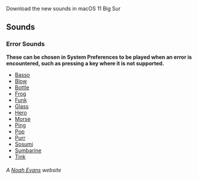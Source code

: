 Download the new sounds in macOS 11 Big Sur

## Sounds
### Error Sounds
**These can be chosen in System Preferences to be played when an error is encountered, such as pressing a key where it is not supported.**
* [Basso](https://bigsur-sounds.itsnoahevans.co.uk/sounds/Basso.aiff)
* [Blow](https://bigsur-sounds.itsnoahevans.co.uk/sounds/Blow.aiff)
* [Bottle](https://bigsur-sounds.itsnoahevans.co.uk/sounds/Bottle.aiff)
* [Frog](https://bigsur-sounds.itsnoahevans.co.uk/sounds/Frog.aiff)
* [Funk](https://bigsur-sounds.itsnoahevans.co.uk/sounds/Funk.aiff)
* [Glass](https://bigsur-sounds.itsnoahevans.co.uk/sounds/Glass.aiff)
* [Hero](https://bigsur-sounds.itsnoahevans.co.uk/sounds/Hero.aiff)
* [Morse](https://bigsur-sounds.itsnoahevans.co.uk/sounds/Morse.aiff)
* [Ping](https://bigsur-sounds.itsnoahevans.co.uk/sounds/Ping.aiff)
* [Pop](https://bigsur-sounds.itsnoahevans.co.uk/sounds/Pop.aiff)
* [Purr](https://bigsur-sounds.itsnoahevans.co.uk/sounds/Purr.aiff)
* [Sosumi](https://bigsur-sounds.itsnoahevans.co.uk/sounds/Sosumi.aiff)
* [Sumbarine](https://bigsur-sounds.itsnoahevans.co.uk/sounds/Submarine.aiff)
* [Tink](https://bigsur-sounds.itsnoahevans.co.uk/sounds/Tink.aiff)

###### A [Noah Evans](https://www.itsnoahevans.co.uk) website

